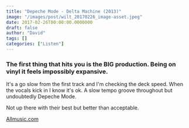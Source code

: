 ```yaml
---
title: "Depeche Mode - Delta Machine (2013)"
image: "/images/post/wilt_20170226_image-asset.jpeg"
date: 2017-02-26T00:00:00.0000000
draft: false
author: "David"
tags: []
categories: ["Listen"]
---
```

### The first thing that hits you is the BIG production. Being on vinyl it feels impossibly expansive.   
It's a go slow from the first track and I'm checking the deck speed. When the vocals kick in I know it's ok. A slow tempo groove throughout but undoubtedly Depeche Mode. 

 Not up there with their best but better than acceptable.

 [Allmusic.com](http://www.allmusic.com/album/delta-machine-mw0002485570)